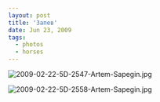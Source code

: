```yaml
---
layout: post
title: 'Запев'
date: Jun 23, 2009
tags:
  - photos
  - horses
---
```


![2009-02-22-5D-2547-Artem-Sapegin.jpg](upload://2009-02-22-5D-2547-Artem-Sapegin.jpg)

<!--more-->

![2009-02-22-5D-2558-Artem-Sapegin.jpg](upload://2009-02-22-5D-2558-Artem-Sapegin.jpg)
